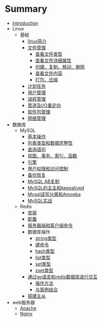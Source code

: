 # Summary

* [Introduction](README.md)
* Linux
    * 基础
        * [linux简介](Linux/基础/linux简介.md)
        * [文件管理](Linux/基础/文件管理.md)
            * [查看文件类型](Linux/基础/文件管理/查看文件类型.md)
            * [查看文件详细属性](Linux/基础/文件管理/查看文件详细属性.md)
            * [创建、复制、移动、删除](Linux/基础/文件管理/zsgc.md)
            * [查看文件内容](Linux/基础/文件管理/查看文件内容.md)
            * [打包、压缩](Linux/基础/文件管理/打包压缩.md)
        * [计划任务](Linux/基础/计划任务.md)
        * [用户管理](Linux/基础/用户管理.md)
        * [进程管理](Linux/基础/进程管理.md)
        * [管道及I/O重定向](Linux/基础/管道及I-O重定向.md)
        * [软件包管理](Linux/基础/软件包管理.md)
        * [网络管理](Linux/基础/网络管理.md)
* 数据库
    * MySQL
        * [基本操作](数据库/MySQL/基本操作.md)
        * [列表类型和数据完整性](数据库/MySQL/列表类型和数据完整性.md)
        * [查询语句](数据库/MySQL/查询语句.md)
        * [视图、事务、索引、函数](数据库/MySQL/视图、事务、索引、函数.md)
        * [引擎](数据库/MySQL/引擎.md)
        * [用户权限和访问控制](数据库/MySQL/用户权限和访问控制.md)
        * [备份恢复](数据库/MySQL/备份恢复.md)
        * [MySQL AB复制](数据库/MySQL/MySQLAB复制.md)
        * [MySQL的主主和keepalived](数据库/MySQL/MySQL的主主和keepalived.md)
        * [Mysql读写分离和Amoeba](数据库/MySQL/Mysql读写分离和Amoeba.md)
        * [MySQL实战](数据库/MySQL/MySQL实战.md)
    * Redis
        * [安装](数据库/Redis/安装.md)
        * [配置](数据库/Redis/配置.md)
        * [服务器端和客户端命令](数据库/Redis/服务器端和客户端命令.md)
        * 数据库操作
            * [string类型](数据库/Redis/数据库操作/string类型.md)
            * [键命令](数据库/Redis/数据库操作/键命令.md)
            * [hash类型](数据库/Redis/数据库操作/hash类型.md)
            * [list类型](数据库/Redis/数据库操作/list类型.md)
            * [set类型](数据库/Redis/数据库操作/set类型.md)
            * [zset类型](数据库/Redis/数据库操作/zset类型.md)
        * [通过go语言和redis数据库进行交互](数据库/Redis/通过go语言和redis数据库进行交互/README.md)
            * [操作方法](数据库/Redis/通过go语言和redis数据库进行交互/操作方法.md)
            * [与案例结合](数据库/Redis/通过go语言和redis数据库进行交互/与案例结合.md)
        * [搭建主从](数据库/Redis/搭建主从.md)
* web服务器
    * [Apache](web服务器/Apache.md)
    * [Nginx](web服务器/Nginx.md)

